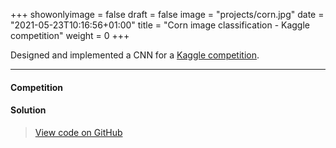 +++
showonlyimage = false
draft = false
image = "projects/corn.jpg"
date = "2021-05-23T10:16:56+01:00"
title = "Corn image classification - Kaggle competition"
weight = 0
+++

Designed and implemented a CNN for a [Kaggle competition](https://www.kaggle.com/c/nlp-getting-started). 
<!--more-->
---

#### Competition 


#### Solution 


> [View code on GitHub](https://github.com/jovanneste/cornImageClassification)


